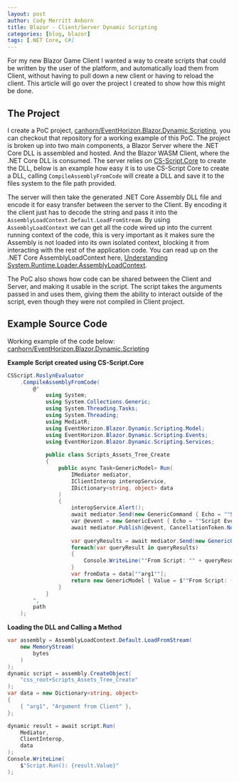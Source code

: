 ```yaml
---
layout: post
author: Cody Merritt Anhorn
title: Blazor - Client/Server Dynamic Scripting
categories: [blog, blazor]
tags: [.NET Core, C#]
---
```


For my new Blazor Game Client I wanted a way to create scripts that could be written by the user of the platform, and automatically load them from Client, without having to pull down a new client or having to reload the client. This article will go over the project I created to show how this might be done.

## The Project

I create a PoC project, <a href="https://github.com/canhorn/EventHorizon.Blazor.Dynamic.Scripting" target="_blank">canhorn/EventHorizon.Blazor.Dynamic.Scripting</a>, you can checkout that repository for a working example of this PoC. The project is broken up into two main components, a Blazor Server where the .NET Core DLL is assembled and hosted. And the Blazor WASM Client, where the .NET Core DLL is consumed. The server relies on <a href="" target="_blank">CS-Script.Core</a> to create the DLL, below is an example how easy it is to use CS-Script Core to create a DLL, calling <code>CompileAssemblyFromCode</code> will create a DLL and save it to the files system to the file path provided.

The server will then take the generated .NET Core Assembly DLL file and encode it for easy transfer between the server to the Client. By encoding it the client just has to decode the string and pass it into the <code>AssemblyLoadContext.Default.LoadFromStream</code>. By using <code>AssemblyLoadContext</code> we can get all the code wired up into the current running context of the code, this is very important as it makes sure the Assembly is not loaded into its own isolated context, blocking it from interacting with the rest of the application code. You can read up on the .NET Core AssemblyLoadContext here, <a href="https://docs.microsoft.com/en-us/dotnet/core/dependency-loading/understanding-assemblyloadcontext" target="_blank">Understanding System.Runtime.Loader.AssemblyLoadContext</a>.

The PoC also shows how code can be shared between the Client and Server, and making it usable in the script. The script takes the arguments passed in and uses them, giving them the ability to interact outside of the script, even though they were not compiled in Client project. 

## Example Source Code

Working example of the code below: <a href="https://github.com/canhorn/EventHorizon.Blazor.Dynamic.Scripting" target="_blank">canhorn/EventHorizon.Blazor.Dynamic.Scripting</a>

**Example Script created using CS-Script.Core**
~~~ csharp
CSScript.RoslynEvaluator
    .CompileAssemblyFromCode(
        @"
            using System;
            using System.Collections.Generic;
            using System.Threading.Tasks;
            using System.Threading;
            using MediatR;
            using EventHorizon.Blazor.Dynamic.Scripting.Model;
            using EventHorizon.Blazor.Dynamic.Scripting.Events;
            using EventHorizon.Blazor.Dynamic.Scripting.Services;
            
            public class Scripts_Assets_Tree_Create
            {
                public async Task<GenericModel> Run(
                    IMediator mediator,
                    IClientInterop interopService, 
                    IDictionary<string, object> data
                )
                {
                    interopService.Alert();
                    await mediator.Send(new GenericCommand { Echo = ""Script Command Echo Arg"" });
                    var @event = new GenericEvent { Echo = ""Script Event Echo Arg"" };
                    await mediator.Publish(@event, CancellationToken.None);
                    
                    var queryResults = await mediator.Send(new GenericQuery());
                    foreach(var queryResult in queryResults)
                    {
                        Console.WriteLine(""From Script: "" + queryResult.Value);
                    }
                    var fromData = data[""arg1""];
                    return new GenericModel { Value = $""From Script: {fromData}"" };
                }
            }
        ",
        path
    );
~~~

**Loading the DLL and Calling a Method**
~~~ csharp
var assembly = AssemblyLoadContext.Default.LoadFromStream(
    new MemoryStream(
        bytes
    )
);
dynamic script = assembly.CreateObject(
    "css_root+Scripts_Assets_Tree_Create"
);
var data = new Dictionary<string, object>
{
    { "arg1", "Argument from Client" },
};

dynamic result = await script.Run(
    Mediator,
    ClientInterop,
    data
);
Console.WriteLine(
    $"Script.Run(): {result.Value}"
);
~~~